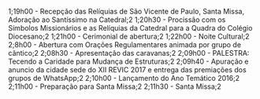 1;19h00 - Recepção das Relíquias de São Vicente de Paulo, Santa Missa, Adoração ao Santíssimo na Catedral;2
1;20h30 - Procissão com os Símbolos Missionários e as Relíquias da Catedral para a Quadra do Colégio Diocesano;2
1;21h00 - Cerimonial de abertura;2
1;22h00 - Noite Cultural;2
2;8h00 - Abertura com Orações Regulamentares animada por grupo de cântico;2
2;08h30 - Apresentação das caravanas;2
2;09h00 - PALESTRA: Tecendo a Caridade para Mudança de Estruturas;2
2;09h40 - Apuração e anuncio da cidade sede do XII REVIC 2017 e entrega das premiações dos grupos de WhatsApp;2
2;10h00 - Lançamento do Ano Temático 2016;2
2;11h00 - Preparação para Santa Missa;2
2;11h30 - Santa Missa;2
